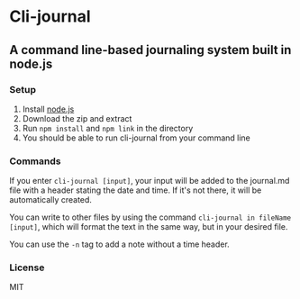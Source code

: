 # Cli-journal
## A command line-based journaling system built in node.js

### Setup
1. Install [node.js](https://nodejs.org/en/download/)
2. Download the zip and extract
3. Run `npm install` and `npm link` in the directory
4. You should be able to run cli-journal from your command line

### Commands
If you enter `cli-journal [input]`, your input will be added to the journal.md file with a header stating the date and time. If it's not there, it will be automatically created.

You can write to other files by using the command `cli-journal in fileName [input]`, which will format the text in the same way, but in your desired file.

You can use the `-n` tag to add a note without a time header.

### License
MIT